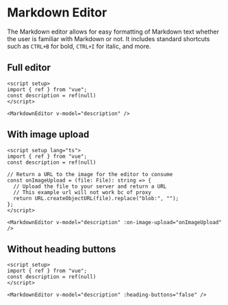 # Markdown Editor
<script setup>
import { ref } from "vue";

const description = ref(null);
const description2 = ref(null);
const description3 = ref(null);

const onImageUpload = (file) => {
  return URL.createObjectURL(file).replace("blob:", "");
};
</script>

The Markdown editor allows for easy formatting of Markdown text whether the user is familiar with Markdown or not. It includes standard shortcuts such as `CTRL+B` for bold, `CTRL+I` for italic, and more. 

## Full editor
<DemoContainer>
  <MarkdownEditor v-model="description" />
</DemoContainer>

```vue
<script setup>
import { ref } from "vue";
const description = ref(null)
</script>

<MarkdownEditor v-model="description" />
```

## With image upload
<DemoContainer>
  <MarkdownEditor v-model="description2" :on-image-upload="onImageUpload" />
</DemoContainer>

```vue
<script setup lang="ts">
import { ref } from "vue";
const description = ref(null)

// Return a URL to the image for the editor to consume
const onImageUpload = (file: File): string => {
  // Upload the file to your server and return a URL
  // This example url will not work bc of proxy
  return URL.createObjectURL(file).replace("blob:", "");
};
</script>

<MarkdownEditor v-model="description" :on-image-upload="onImageUpload" />
```

## Without heading buttons
<DemoContainer>
  <MarkdownEditor v-model="description3" :heading-buttons="false" />
</DemoContainer>

```vue
<script setup>
import { ref } from "vue";
const description = ref(null)
</script>

<MarkdownEditor v-model="description" :heading-buttons="false" />
```
